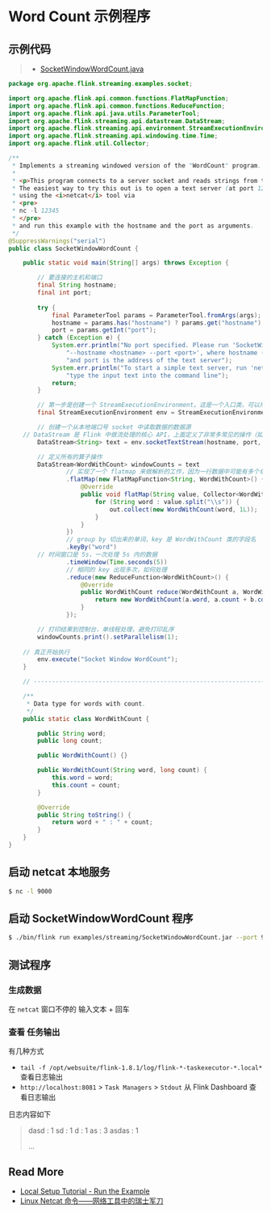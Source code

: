 # Word Count 示例程序



## 示例代码

> - [SocketWindowWordCount.java](https://github.com/apache/flink/blob/master/flink-examples/flink-examples-streaming/src/main/java/org/apache/flink/streaming/examples/socket/SocketWindowWordCount.java)



```java
package org.apache.flink.streaming.examples.socket;

import org.apache.flink.api.common.functions.FlatMapFunction;
import org.apache.flink.api.common.functions.ReduceFunction;
import org.apache.flink.api.java.utils.ParameterTool;
import org.apache.flink.streaming.api.datastream.DataStream;
import org.apache.flink.streaming.api.environment.StreamExecutionEnvironment;
import org.apache.flink.streaming.api.windowing.time.Time;
import org.apache.flink.util.Collector;

/**
 * Implements a streaming windowed version of the "WordCount" program.
 *
 * <p>This program connects to a server socket and reads strings from the socket.
 * The easiest way to try this out is to open a text server (at port 12345)
 * using the <i>netcat</i> tool via
 * <pre>
 * nc -l 12345
 * </pre>
 * and run this example with the hostname and the port as arguments.
 */
@SuppressWarnings("serial")
public class SocketWindowWordCount {

	public static void main(String[] args) throws Exception {

		// 要连接的主机和端口
		final String hostname;
		final int port;
    
		try {
			final ParameterTool params = ParameterTool.fromArgs(args);
			hostname = params.has("hostname") ? params.get("hostname") : "localhost";
			port = params.getInt("port");
		} catch (Exception e) {
			System.err.println("No port specified. Please run 'SocketWindowWordCount " +
				"--hostname <hostname> --port <port>', where hostname (localhost by default) " +
				"and port is the address of the text server");
			System.err.println("To start a simple text server, run 'netcat -l <port>' and " +
				"type the input text into the command line");
			return;
		}

		// 第一步是创建一个 StreamExecutionEnvironment。这是一个入口类，可以用来设置参数和创建数据源以及提交任务
		final StreamExecutionEnvironment env = StreamExecutionEnvironment.getExecutionEnvironment();

		// 创建一个从本地端口号 socket 中读取数据的数据源
    // DataStream 是 Flink 中做流处理的核心 API，上面定义了非常多常见的操作（如，过滤、转换、聚合、窗口、关联等）
		DataStream<String> text = env.socketTextStream(hostname, port, "\n");

		// 定义所有的算子操作
		DataStream<WordWithCount> windowCounts = text
				// 实现了一个 flatmap 来做解析的工作，因为一行数据中可能有多个单词
				.flatMap(new FlatMapFunction<String, WordWithCount>() {
					@Override
					public void flatMap(String value, Collector<WordWithCount> out) {
						for (String word : value.split("\\s")) {
							out.collect(new WordWithCount(word, 1L));
						}
					}
				})
				// group by 切出来的单词，key 是 WordWithCount 类的字段名
				.keyBy("word")
      	// 时间窗口是 5s，一次处理 5s 内的数据
				.timeWindow(Time.seconds(5))
				// 相同的 key 出现多次，如何处理
				.reduce(new ReduceFunction<WordWithCount>() {
					@Override
					public WordWithCount reduce(WordWithCount a, WordWithCount b) {
						return new WordWithCount(a.word, a.count + b.count);
					}
				});

		// 打印结果到控制台，单线程处理，避免打印乱序
		windowCounts.print().setParallelism(1);
		
    // 真正开始执行
		env.execute("Socket Window WordCount");
	}

	// ------------------------------------------------------------------------

	/**
	 * Data type for words with count.
	 */
	public static class WordWithCount {

		public String word;
		public long count;

		public WordWithCount() {}

		public WordWithCount(String word, long count) {
			this.word = word;
			this.count = count;
		}

		@Override
		public String toString() {
			return word + " : " + count;
		}
	}
}

```



## 启动 netcat 本地服务

```bash
$ nc -l 9000
```



## 启动 SocketWindowWordCount 程序

```bash
$ ./bin/flink run examples/streaming/SocketWindowWordCount.jar --port 9000
```



## 测试程序

### 生成数据

在 `netcat` 窗口不停的 输入文本 + 回车

### 查看 任务输出

有几种方式

- `tail -f /opt/websuite/flink-1.8.1/log/flink-*-taskexecutor-*.local*` 查看日志输出
- `http://localhost:8081` > `Task Managers` > `Stdout`  从 Flink Dashboard 查看日志输出

日志内容如下

>dasd : 1
>sd : 1
>d : 1
>as : 3
>asdas : 1
>
>...

## Read More

- [Local Setup Tutorial - Run the Example](https://ci.apache.org/projects/flink/flink-docs-release-1.8/tutorials/local_setup.html#read-the-code)
- [Linux Netcat 命令——网络工具中的瑞士军刀](https://www.oschina.net/translate/linux-netcat-command)
